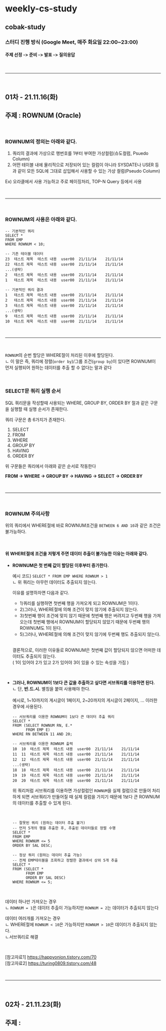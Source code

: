 # weekly-cs-study

## cobak-study
### 스터디 진행 방식 (Google Meet, 매주 화요일 22:00~23:00)
#### 주제 선정 -> 준비 -> 발표 -> 질의응답

<br>

---

<br>

## 01차 - 21.11.16(화)
## 주제 : ROWNUM (Oracle)

<br>

### **ROWNUM의 정의는 아래와 같다.**
1. 쿼리의 결과에 가상으로 행번호를 1부터 부여한 가상컬럼(슈도컬럼, Psuedo Column)
2. 어떤 테이블 내에 물리적으로 저장되어 있는 컬럼이 아니라 SYSDATE나 USER 등과 같이 모든 SQL에 그대로 삽입해서 사용할 수 있는 가상 컬럼(Pseudo Column) <br>

Ex) 오라클에서 사용 가능하고 주로 페이징처리, TOP-N Query 등에서 사용

<br>

---

<br>

### **ROWNUM의 사용은 아래와 같다.**
```
-- 기본적인 쿼리
SELECT *
FROM EMP
WHERE ROWNUM < 10;
```

```
-- 기존 테이블 데이터
23	테스트 제목	테스트 내용	user00	21/11/14	21/11/14
22	테스트 제목	테스트 내용	user00	21/11/14	21/11/14
...(생략)
2	테스트 제목	테스트 내용	user00	21/11/14	21/11/14
1	테스트 제목	테스트 내용	user00	21/11/14	21/11/14
```

```
-- 기본적인 쿼리 결과
1	테스트 제목	테스트 내용	user00	21/11/14	21/11/14
2	테스트 제목	테스트 내용	user00	21/11/14	21/11/14
3	테스트 제목	테스트 내용	user00	21/11/14	21/11/14
...(생략)
9	테스트 제목	테스트 내용	user00	21/11/14	21/11/14
10	테스트 제목	테스트 내용	user00	21/11/14	21/11/14
```

<br>

---

<br>

`ROWNUM`의 순번 할당은 WHERE절이 처리된 이후에 할당된다.<br>
ㄴ 이 말은 즉, 쿼리에 정렬(`order by`)/그룹 조건(`group by`)이 있다면 ROWNUM이 먼저 실행되어 원하는 데이터를 추출 할 수 없다는 말과 같다

<br>

### **SELECT문 쿼리 실행 순서**
SQL 쿼리문을 작성할때 사용되는 WHERE, GROUP BY, ORDER BY 절과 같은 구문을 실행할 때 실행 순서가 존재한다.

쿼리 구문은 총 6가지가 존재한다.

1. SELECT
2. FROM
3. WHERE
4. GROUP BY
5. HAVING
6. ORDER BY

위 구문들은 쿼리에서 아래와 같은 순서로 작동한다

**FROM -> WHERE -> GROUP BY -> HAVING -> SELECT -> ORDER BY**

<br>

---

<br>

### **ROWNUM 주의사항**
위의 쿼리에서 WHERE절에 바로 ROWNUM조건을 `BETWEEN 6 AND 10`과 같은 조건은 불가능하다.

<br>

#### 위 WHERE절에 조건을 저렇게 주면 데이터 추출이 불가능한 이유는 아래와 같다.

- **ROWNUM은 첫 번째 값이 할당된 이후부터 증가한다.**<br>

    예시 코드) `SELECT * FROM EMP WHERE ROWNUM > 1` <br>
    ㄴ 위 쿼리는 아무런 데이터도 추출되지 않는다.
           
    이유를 설명하자면 다음과 같다.<br>
    - 1)쿼리를 실행하면 첫번째 행을 가져오게 되고 ROWNUM은 1이다.
    - 2)그러나, WHERE절에 의해 조건이 맞지 않기에 추출되지 않는다.
    - 3)첫번째 행이 조건에 맞지 않기 때문에 첫번째 행은 버려지고 두번째 행을 가져오는데 첫번째 행에서 ROWNUM이 할당되지 않았기 때문에 두번째 행의 ROWNUM도 1이 된다.<br>
    - 5)그러나, WHERE절에 의해 조건이 맞지 않기에 두번째 행도 추출되지 않는다.
    
    <br>

    결론적으로, 이러한 이유들로 ROWNUM은 첫번째 값이 할당되지 않으면 어떠한 데이터도 추출되지 않는다.  
    ( 1이 있어야 2가 있고 2가 있어야 3이 있을 수 있는 속성을 가짐 )<br>

<br>

- **그러나, ROWNUM이 1보다 큰 값을 추출하고 싶다면 서브쿼리를 이용하면 된다.**<br>
 ㄴ 단, **반.드.시.** 별칭을 붙여 사용해야 한다.
 <br><br>
    예시로, 1~10까지의 게시글이 1페이지, 2~20까지의 게시글이 2페이지, ... 이러한 경우에 사용된다.<br>
    
    ```
    -- 서브쿼리를 이용한 ROWNUM이 1보다 큰 데이터 추출 쿼리
    SELECT * 
    FROM (SELECT ROWNUM RN, E.*
          FROM EMP E)
    WHERE RN BETWEEN 11 AND 20;
    ```

    ```
    -- 서브쿼리를 이용한 ROWNUM 출력
    10	10	테스트 제목	테스트 내용	user00	21/11/14	21/11/14
    11	11	테스트 제목	테스트 내용	user00	21/11/14	21/11/14
    12	12	테스트 제목	테스트 내용	user00	21/11/14	21/11/14
    ...(생략)
    18	18	테스트 제목	테스트 내용	user00	21/11/14	21/11/14
    19	19	테스트 제목	테스트 내용	user00	21/11/14	21/11/14
    20	20	테스트 제목	테스트 내용	user00	21/11/14	21/11/14
    ```

    위 쿼리처럼 서브쿼리를 이용하면 가상컬럼인 `ROWNUM`을 실제 컬럼으로 만들어 처리하게 되면 서브쿼리가 만들어질 때 실제 컬럼을 가지기 때문에 1보다 큰 ROWNUM의 데이터를 추출할 수 있게 된다.
    
    <br>

    
    ```
    -- 잘못된 쿼리 (원하는 데이터 추출 불가)
    -- 먼저 5개의 행을 추출한 후, 추출된 데이터들로 정렬 수행
    SELECT * 
    FROM EMP 
    WHERE ROWNUM <= 5 
    ORDER BY SAL DESC;
    ```
    ```
    -- 정상 쿼리 (원하는 데이터 추출 가능)
    -- 전체 EMP테이블을 조회하고 정렬한 결과에서 상위 5개 추출
    SELECT *
    FROM (SELECT * 
          FROM EMP 
          ORDER BY SAL DESC)
    WHERE ROWNUM <= 5;
    ```

<br>

데이터 하나만 가져오는 경우<br>
ㄴ `ROWNUM = 1`은 데이터 추출이 가능하지만 `ROWNUM = 2`는 데이터가 추출되지 않는다

데이터 여러개를 가져오는 경우<br>
ㄴ WHERE절에 `ROWNUM < 10`은 가능하지만 `ROWNUM > 10`은 데이터가 추출되지 않는다. <br> ㄴ서브쿼리로 해결

<br>

[참고자료1] https://happyonion.tistory.com/70 <br>
[참고자료2] https://turing0809.tistory.com/48 <br>

<br>

---

<br>

## 02차 - 21.11.23(화)
## 주제 : 